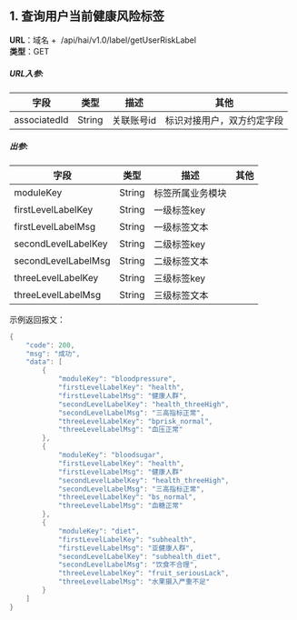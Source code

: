 <a name="WrQCS"></a>
## 1. 查询用户当前健康风险标签
**URL**：域名 +  /api/hai/v1.0/label/getUserRiskLabel<br />**类型**：GET
<a name="UaupU"></a>
##### URL入参:
| **字段** | **类型** | **描述** | **其他** |
| --- | --- | --- | --- |
| associatedId | String | 关联账号id | 标识对接用户，双方约定字段 |

<a name="WDw9F"></a>
##### 出参:
| **字段** | **类型** | **描述** | **其他** |
| --- | --- | --- | --- |
| moduleKey | String | 标签所属业务模块 |  |
| firstLevelLabelKey | String | 一级标签key |  |
| firstLevelLabelMsg | String | 一级标签文本 |  |
| secondLevelLabelKey | String | 二级标签key |  |
| secondLevelLabelMsg | String | 二级标签文本 |  |
| threeLevelLabelKey | String | 三级标签key |  |
| threeLevelLabelMsg | String | 三级标签文本 |  |

示例返回报文：
```java
{
    "code": 200,
    "msg": "成功",
    "data": [
        {
            "moduleKey": "bloodpressure",
            "firstLevelLabelKey": "health",
            "firstLevelLabelMsg": "健康人群",
			"secondLevelLabelKey": "health_threeHigh",
			"secondLevelLabelMsg": "三高指标正常",
            "threeLevelLabelKey": "bprisk_normal",
            "threeLevelLabelMsg": "血压正常"
        },
        {
            "moduleKey": "bloodsugar",
            "firstLevelLabelKey": "health",
            "firstLevelLabelMsg": "健康人群"
			"secondLevelLabelKey": "health_threeHigh",
			"secondLevelLabelMsg": "三高指标正常",
            "threeLevelLabelKey": "bs_normal",
            "threeLevelLabelMsg": "血糖正常"
        },
        {
            "moduleKey": "diet",
            "firstLevelLabelKey": "subhealth",
            "firstLevelLabelMsg": "亚健康人群",
			"secondLevelLabelKey": "subhealth_diet",
			"secondLevelLabelMsg": "饮食不合理",
            "threeLevelLabelKey": "fruit_seriousLack",
            "threeLevelLabelMsg": "水果摄入严重不足"
        }
    ]
}
```

